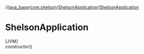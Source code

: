 //[java_base](../../../index.md)/[com.shelson](../index.md)/[ShelsonApplication](index.md)/[ShelsonApplication](-shelson-application.md)

# ShelsonApplication

[JVM]\
constructor()
